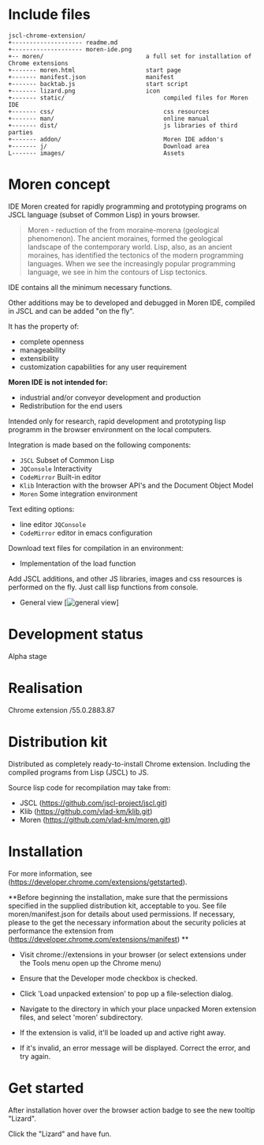 # Include files


```
jscl-chrome-extension/
+-------------------- readme.md    
+-------------------- moren-ide.png    
+-- moren/                             a full set for installation of Chrome extensions    
+------- moren.html                    start page
+------- manifest.json                 manifest
+------- backtab.js                    start script
+------- lizard.png                    icon
+------- static/                            compiled files for Moren IDE
+------- css/                               css resources
+------- man/                               online manual
+------- dist/                              js libraries of third parties
+------- addon/                             Moren IDE addon's
+------- j/                                 Download area
L------- images/                            Assets
```

# Moren concept

IDE Moren created for rapidly programming and prototyping programs on JSCL language (subset of Common Lisp) in yours browser.

>Moren - reduction of the from moraine-morena (geological phenomenon).
The ancient moraines, formed the geological landscape of the contemporary world.
Lisp,  also, as an ancient moraines, has identified the tectonics of the modern programming languages. 
When we see the increasingly popular programming language, we see in him the contours of Lisp tectonics.

IDE contains all the minimum necessary functions.

Other additions may be to developed and debugged in Moren IDE, compiled in JSCL and can be added "on the fly".

It has the property of:

- complete openness
- manageability
- extensibility
- customization capabilities for any user requirement

**Moren IDE is not intended for:**

- industrial and/or conveyor development and production
- Redistribution for the end users 


Intended only for research, rapid development and prototyping lisp programm in the browser environment on the local computers.



Integration is made based on the following components:

- `JSCL` Subset of Common Lisp
- `JQConsole`  Interactivity
- `CodeMirror` Built-in editor
- `Klib`  Interaction with the browser API's and the Document Object Model
- `Moren` Some integration environment


Text editing options:

- line editor `JQConsole`
- `CodeMirror` editor in emacs configuration

Download text files for compilation in an environment:

- Implementation of the load function

Add  JSCL additions, and other JS libraries, images and css resources is performed on the fly.
Just call lisp functions from console.


- General view [![general view](https://github.com/vlad-km/jscl-chrome-extension/blob/master/moren-ide.png)]

# Development status

Alpha stage

# Realisation

Chrome extension /55.0.2883.87

# Distribution kit

Distributed as completely ready-to-install Chrome extension. 
Including the compiled programs from Lisp (JSCL) to JS.


Source lisp code for recompilation may take from:

- JSCL   (https://github.com/jscl-project/jscl.git)
- Klib   (https://github.com/vlad-km/klib.git)
- Moren  (https://github.com/vlad-km/moren.git)


# Installation

For more information, see (https://developer.chrome.com/extensions/getstarted).

**Before beginning the installation, make sure that the permissions specified in the supplied distribution kit, acceptable to you.
See file moren/manifest.json for details about used permissions. If necessary, please to the get the necessary information 
about the security policies at performance the extension from (https://developer.chrome.com/extensions/manifest) **

- Visit chrome://extensions in your browser (or select extensions under the Tools menu open up the Chrome menu)

- Ensure that the Developer mode checkbox is checked.

- Click 'Load unpacked extension' to pop up a file-selection dialog.

- Navigate to the directory in which your place unpacked Moren extension files, and select 'moren' subdirectory.

- If the extension is valid, it'll be loaded up and active right away.
 
- If it's invalid, an error message will be displayed. Correct the error, and try again.


# Get started

After installation hover over the browser action badge to see the new tooltip "Lizard".

Click the "Lizard" and have fun.



